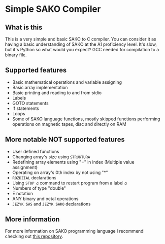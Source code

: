 Simple SAKO Compiler
========

## What is this
This is a very simple and basic SAKO to C compiler. You can consider it as having a basic understanding of SAKO at the A1 proficiency level. It's slow, but it's Python so what would you expect? GCC needed for compilation to a binary file.

## Supported features
- Basic mathematical operations and variable assigning
- Basic array implementation
- Basic printing and reading to and from stdio
- Labels
- GOTO statements
- If statements
- Loops
- Some of SAKO language functions, mostly skipped functions performing operations on magnetic tapes, disc and directly on RAM

## More notable NOT supported features
- User defined functions
- Changing array's size using `STRUKTURA`
- Redefining array elements using "=" in index (Multiple value assignment)
- Operating on array's 0th index by not using "*"
- `ROZDZIAL` declarations
- Using `STOP 𝛼` command to restart program from a label `𝛼`
- Numbers of type "double"
- E notation
- ANY binary and octal operations
- `JEZYK SAS` and `JEZYK SAKO` declarations

## More information
For more information on SAKO programming language I recommend checking out [this repository](https://github.com/Acrimoris/Everything_about_SAKO).
